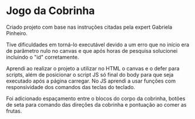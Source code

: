 # Jogo da Cobrinha


Criado projeto com base nas instruções citadas pela expert Gabriela Pinheiro.

Tive dificuldades em torná-lo executável devido a um erro que no início era de parâmetro nulo no canvas e que após horas de pesquisa solucionei incluindo o "id" corretamente.

Aprendi ao realizar o projeto a utilizar no HTML o canvas e o defer para scripts, além de posicionar o script JS só final do body para que seja executado após a página carregar. No JS aprendi a usar funções com responsividade dos comandos das teclas do teclado.

Foi adicionado espaçamento entre o blocos do corpo da cobrinha, botões de seta para comando das direções da cobrinha e pontuação ao comer as frutas.